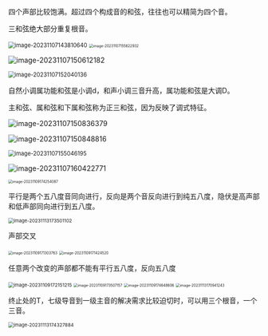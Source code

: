 四个声部比较饱满。超过四个构成音的和弦，往往也可以精简为四个音。

三和弦绝大部分重复根音。

 <img src="hesheng/image-20231107143810640.png" alt="image-20231107143810640" style="zoom:80%;" />

<img src="hesheng/image-20231107155622932.png" alt="image-20231107155622932" style="zoom:50%;" />

![image-20231107150612182](hesheng/image-20231107150612182.png)



<img src="hesheng/image-20231107152040136.png" alt="image-20231107152040136" style="zoom:80%;" />

自然小调属功能和弦是小调d，和声小调三音升高，属功能和弦是大调D。

主和弦、属和弦和下属和弦称为正三和弦，因为反映了调式特征。

![image-20231107150836379](hesheng/image-20231107150836379.png)

![image-20231107150848816](hesheng/image-20231107150848816.png)

<img src="hesheng/image-20231107155046195.png" alt="image-20231107155046195" style="zoom:80%;" />

![image-20231107160422771](hesheng/image-20231107160422771.png)

<img src="hesheng/image-20231109174254087.png" alt="image-20231109174254087" style="zoom: 50%;" />

平行是两个五八度音同向进行，反向是两个音反向进行到纯五八度，隐伏是高声部和低声部同向进行到五八度。

<img src="hesheng/image-20231113173501102.png" alt="image-20231113173501102" style="zoom: 67%;" />

声部交叉

<img src="hesheng/image-20231109171303763.png" alt="image-20231109171303763" style="zoom:50%;" />

<img src="hesheng/image-20231109171424520.png" alt="image-20231109171424520" style="zoom: 50%;" />

任意两个改变的声部都不能有平行五八度，反向五八度

<img src="hesheng/image-20231109172151215.png" alt="image-20231109172151215" style="zoom: 67%;" />

<img src="hesheng/image-20231109173507157.png" alt="image-20231109173507157" style="zoom:50%;" />

<img src="hesheng/image-20231109174648606.png" alt="image-20231109174648606" style="zoom:50%;" />

<img src="hesheng/image-20231113170941243.png" alt="image-20231113170941243" style="zoom: 50%;" />

终止处的T，七级导音到一级主音的解决需求比较迫切时，可以用三个根音，一个三音。

<img src="hesheng/image-20231113174327884.png" alt="image-20231113174327884" style="zoom:67%;" />